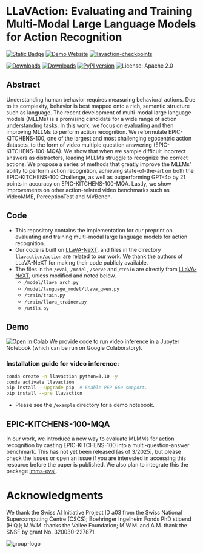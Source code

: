 # LLaVAction: Evaluating and Training Multi-Modal Large Language Models for Action Recognition

[![Static Badge](https://img.shields.io/badge/LLaVAction-paper-green)](http://arxiv.org/abs/tbd)
[![Demo Website](https://img.shields.io/badge/LLaVAction-website-red)](https://mmathislab.github.io/llavaction/)
[![llavaction-checkpoints](https://img.shields.io/badge/LLaVAction-checkpoints_🤗-blue)](https://huggingface.co/MLAdaptiveIntelligence)

[![Downloads](https://static.pepy.tech/badge/llavaction)](https://pepy.tech/project/llavaction)
[![Downloads](https://static.pepy.tech/badge/llavaction/month)](https://pepy.tech/project/llavaction)
[![PyPI version](https://badge.fury.io/py/llavaction.svg)](https://badge.fury.io/py/llavaction)
![License: Apache 2.0](https://img.shields.io/badge/License-Apache_2.0-red)

## Abstract

Understanding human behavior requires measuring behavioral actions. Due to its complexity, behavior is best mapped onto a rich, semantic structure such as language. The recent development of multi-modal large language models (MLLMs) is a promising candidate for a wide range of action understanding tasks. In this work, we focus on evaluating and then improving MLLMs to perform action recognition. We reformulate EPIC-KITCHENS-100, one of the largest and most challenging egocentric action datasets, to the form of video multiple question answering (EPIC-KITCHENS-100-MQA). We show that when we sample difficult incorrect answers as distractors, leading MLLMs struggle to recognize the correct actions. We propose a series of methods that greatly improve the MLLMs' ability to perform action recognition, achieving state-of-the-art on both the EPIC-KITCHENS-100 Challenge, as well as outperforming GPT-4o by 21 points in accuracy on EPIC-KITCHENS-100-MQA. Lastly, we show improvements on other action-related video benchmarks such as VideoMME, PerceptionTest and MVBench.

## Code

- This repository contains the implementation for our preprint on evaluating and training multi-modal large language models for action recognition. 
- Our code is built on [LLaVA-NeXT](https://github.com/LLaVA-VL/LLaVA-NeXT), and files in the directory `llavaction/action` are related to our work. We thank the authors of LLaVA-NeXT for making their code publicly available.
- The files in the `/eval`, `/model`, `/serve` and `/train` are directly from [LLaVA-NeXT](https://github.com/LLaVA-VL/LLaVA-NeXT), unless modified and noted below.
  - `/model/llava_arch.py`  
  - `/model/language_model/llava_qwen.py`  
  - `/train/train.py`  
  - `/train/llava_trainer.py`  
  - `/utils.py` 

## Demo 
[![Open In Colab](https://colab.research.google.com/assets/colab-badge.svg)](https://colab.research.google.com/github/AdaptiveMotorControlLab/LLaVAction/blob/main/example/llavaction_video_demo.ipynb)
 We provide code to run video inference in a Jupyter Notebook (which can be run on Google Colaboratory).

  
### Installation guide for video inference:
```bash
conda create -n llavaction python=3.10 -y
conda activate llavaction
pip install --upgrade pip  # Enable PEP 660 support.
pip install --pre llavaction
```

- Please see the `/example` directory for a demo notebook.

## EPIC-KITCHENS-100-MQA 

In our work, we introduce a new way to evaluate MLMMs for action recognition by casting EPIC-KITCHENS-100 into a multi-question-answer benchmark. This has not yet been released [as of 3/2025], but please check the issues or open an issue if you are interested in accessing this resource before the paper is published. We also plan to integrate this the package [lmms-eval](https://github.com/EvolvingLMMs-Lab/lmms-eval).

# Acknowledgments 
We thank the Swiss AI Initiative Project ID a03 from the Swiss National Supercomputing Centre (CSCS); Boehringer Ingelheim Fonds PhD stipend (H.Q.); M.W.M. thanks the Vallee Foundation; M.W.M. and A.M. thank the SNSF by grant No. 320030-227871.

![group-logo](https://github.com/user-attachments/assets/ad034dc3-5e92-4e8b-915b-85e443b3bdb2)

